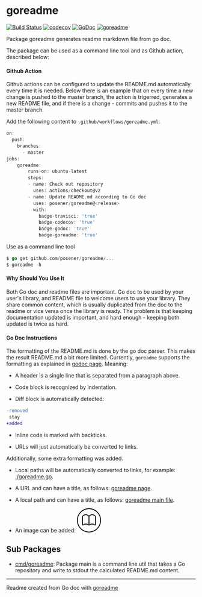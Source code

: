 # goreadme

[![Build Status](https://travis-ci.org/posener/goreadme.svg?branch=master)](https://travis-ci.org/posener/goreadme)
[![codecov](https://codecov.io/gh/posener/goreadme/branch/master/graph/badge.svg)](https://codecov.io/gh/posener/goreadme)
[![GoDoc](https://godoc.org/github.com/posener/goreadme?status.svg)](http://godoc.org/github.com/posener/goreadme)
[![goreadme](https://goreadme.herokuapp.com/badge/posener/goreadme.svg)](https://goreadme.herokuapp.com)

Package goreadme generates readme markdown file from go doc.

The package can be used as a command line tool and as Github action, described below:

#### Github Action

Github actions can be configured to update the README.md automatically every time it is needed.
Below there is an example that on every time a new change is pushed to the master branch, the
action is trigerred, generates a new README file, and if there is a change - commits and pushes
it to the master branch.

Add the following content to `.github/workflows/goreadme.yml`:

```go
on:
  push:
    branches:
      - master
jobs:
    goreadme:
        runs-on: ubuntu-latest
        steps:
        - name: Check out repository
          uses: actions/checkout@v2
        - name: Update README.md according to Go doc
          uses: posener/goreadme@<release>
          with:
            badge-travisci: 'true'
            badge-codecov: 'true'
            badge-godoc: 'true'
            badge-goreadme: 'true'
```

Use as a command line tool

```go
$ go get github.com/posener/goreadme/...
$ goreadme -h
```

#### Why Should You Use It

Both Go doc and readme files are important. Go doc to be used by your user's library, and README
file to welcome users to use your library. They share common content, which is usually duplicated
from the doc to the readme or vice versa once the library is ready. The problem is that keeping
documentation updated is important, and hard enough - keeping both updated is twice as hard.

#### Go Doc Instructions

The formatting of the README.md is done by the go doc parser. This makes the result README.md a
bit more limited. Currently, `goreadme` supports the formatting as explained in
[godoc page](https://blog.golang.org/godoc-documenting-go-code). Meaning:

* A header is a single line that is separated from a paragraph above.

* Code block is recognized by indentation.

* Diff block is automatically detected:

```diff
-removed
 stay
+added
```

* Inline code is marked with backticks.

* URLs will just automatically be converted to links.

Additionally, some extra formatting was added.

* Local paths will be automatically converted to links, for example: [./goreadme.go](./goreadme.go).

* A URL and can have a title, as follows: [goreadme page](https://github.com/posener/goreadme).

* A local path and can have a title, as follows: [goreadme main file](./goreamde.go).

* An image can be added: ![goreadme icon](./icon.png)

## Sub Packages

* [cmd/goreadme](./cmd/goreadme): Package main is a command line util that takes a Go repository and write to stdout the calculated README.md content.

---
Readme created from Go doc with [goreadme](https://github.com/posener/goreadme)

